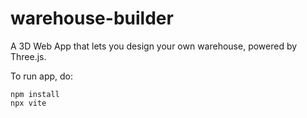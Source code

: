 # warehouse-builder
A 3D Web App that lets you design your own warehouse, powered by Three.js.

To run app, do: 
```
npm install
npx vite
```
